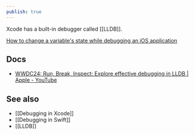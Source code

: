 ```yaml
---
publish: true
---
```

Xcode has a built-in debugger called [[LLDB]]. 

[How to change a variable's state while debugging an iOS application](https://tanaschita.com/20220718-changing-variables-while-debugging-with-lldb/) 

## Docs
- [WWDC24: Run, Break, Inspect: Explore effective debugging in LLDB | Apple - YouTube](https://www.youtube.com/watch?v=PsW3RQN9R_Q) 

## See also
- [[Debugging in Xcode]]
- [[Debugging in Swift]] 
- [[LLDB]]